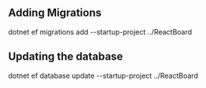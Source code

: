## Adding Migrations
dotnet ef migrations add <MigrationName> --startup-project ../ReactBoard

## Updating the database
dotnet ef database update --startup-project ../ReactBoard